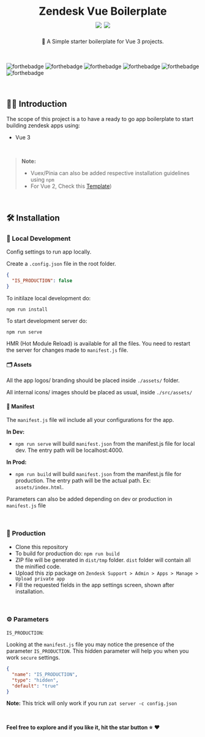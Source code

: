 <h1 align="center">
  Zendesk Vue Boilerplate
  <br />
  <img src="https://cdn.rawgit.com/sindresorhus/awesome/d7305f38d29fed78fa85652e3a63e154dd8e8829/media/badge.svg">
  <img src="https://img.shields.io/badge/Made%20With-Love-orange.svg">
</h1>

<div align="center">
  🌈 A Simple starter boilerplate for Vue 3 projects.
</div>
<br /><br />

![forthebadge](https://forthebadge.com/images/badges/made-with-vue.svg)
![forthebadge](https://forthebadge.com/images/badges/made-with-javascript.svg)
![forthebadge](https://forthebadge.com/images/badges/built-with-love.svg)
![forthebadge](https://forthebadge.com/images/badges/built-with-swag.svg)
![forthebadge](https://forthebadge.com/images/badges/60-percent-of-the-time-works-every-time.svg)
![forthebadge](https://forthebadge.com/images/badges/kinda-sfw.svg)

<br />

## 🤘🏻 Introduction

The scope of this project is a to have a ready to go app boilerplate to start building zendesk apps using:

- Vue 3

<br>

> **Note:**
>
> - Vuex/Pinia can also be added respective installation guidelines using `npm`<br>
> - For Vue 2, Check this [Template](https://github.com/ashwinkshenoy/zendesk-app-boilerplate/tree/vue2))

<br />

## 🛠 Installation

### 🐣 Local Development

Config settings to run app locally.

Create a `.config.json` file in the root folder.

```json
{
  "IS_PRODUCTION": false
}
```

To initilaze local development do:

```
npm run install
```

To start development server do:

```
npm run serve
```

HMR (Hot Module Reload) is available for all the files.
You need to restart the server for changes made to `manifest.js` file.

#### 🗂️ Assets

All the app logos/ branding should be placed inside `./assets/` folder.

All internal icons/ images should be placed as usual, inside `./src/assets/`

#### 📄 Manifest

The `manifest.js` file wil include all your configurations for the app.

**In Dev:**

- `npm run serve` will build `manifest.json` from the manifest.js file for local dev.
  The entry path will be localhost:4000.

**In Prod:**

- `npm run build` will build `manifest.json` from the manifest.js file for production.
  The entry path will be the actual path. Ex: `assets/index.html`.

Parameters can also be added depending on dev or production in `manifest.js` file

<br />

### 🦄 Production

- Clone this repository
- To build for production do: `npm run build`
- ZIP file will be generated in `dist/tmp` folder. `dist` folder will contain all the minified code.
- Upload this zip package on `Zendesk Support > Admin > Apps > Manage > Upload private app`
- Fill the requested fields in the app settings screen, shown after installation.

<br />

### ⚙️ Parameters

`IS_PRODUCTION`:

Looking at the `manifest.js` file you may notice the presence of the parameter `IS_PRODUCTION`.
This hidden parameter will help you when you work `secure` settings.

```json
{
  "name": "IS_PRODUCTION",
  "type": "hidden",
  "default": "true"
}
```

**Note:**
This trick will only work if you run `zat server -c config.json`

<br />

**Feel free to explore and if you like it, hit the star button ⭐️**
❤️
